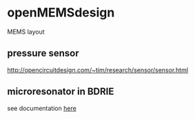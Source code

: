 # openMEMSdesign
MEMS layout

## pressure sensor
http://opencircuitdesign.com/~tim/research/sensor/sensor.html

## microresonator in BDRIE
see documentation [here](./microresonator_in_BDRIE/read.txt)
